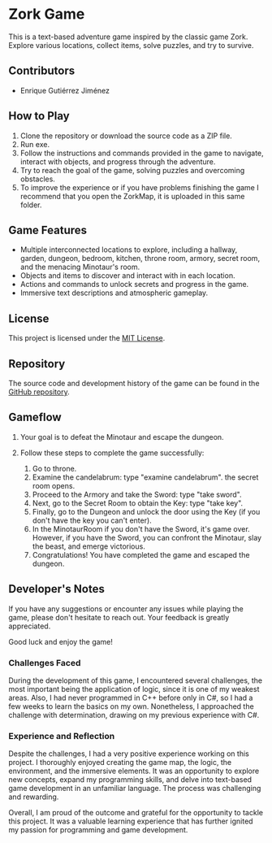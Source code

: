 # Zork Game

This is a text-based adventure game inspired by the classic game Zork. Explore various locations, collect items, solve puzzles, and try to survive.

## Contributors

- Enrique Gutiérrez Jiménez

## How to Play

1. Clone the repository or download the source code as a ZIP file.
2. Run exe.
3. Follow the instructions and commands provided in the game to navigate, interact with objects, and progress through the adventure.
4. Try to reach the goal of the game, solving puzzles and overcoming obstacles.
5. To improve the experience or if you have problems finishing the game I recommend that you open the ZorkMap, it is uploaded in this same folder.

## Game Features

- Multiple interconnected locations to explore, including a hallway, garden, dungeon, bedroom, kitchen, throne room, armory, secret room, and the menacing Minotaur's room.
- Objects and items to discover and interact with in each location.
- Actions and commands to unlock secrets and progress in the game.
- Immersive text descriptions and atmospheric gameplay.

## License

This project is licensed under the [MIT License](LICENSE).

## Repository

The source code and development history of the game can be found in the [GitHub repository](https://github.com/EnriqueGuJi/zork-game).

## Gameflow

1. Your goal is to defeat the Minotaur and escape the dungeon.
2. Follow these steps to complete the game successfully:

   1. Go to throne.
   2. Examine the candelabrum: type "examine candelabrum". the secret room opens.
   3. Proceed to the Armory and take the Sword: type "take sword".
   4. Next, go to the Secret Room to obtain the Key: type "take key".
   5. Finally, go to the Dungeon and unlock the door using the Key (if you don't have the key you can't enter).
   6. In the MinotaurRoom if you don't have the Sword, it's game over. However, if you have the Sword, you can confront the Minotaur, slay the beast, and emerge victorious.
   7. Congratulations! You have completed the game and escaped the dungeon.

## Developer's Notes

If you have any suggestions or encounter any issues while playing the game, please don't hesitate to reach out. Your feedback is greatly appreciated.

Good luck and enjoy the game!

### Challenges Faced

During the development of this game, I encountered several challenges, the most important being the application of logic, since it is one of my weakest areas. Also, I had never programmed in C++ before only in C#, so I had a few weeks to learn the basics on my own. Nonetheless, I approached the challenge with determination, drawing on my previous experience with C#.

### Experience and Reflection

Despite the challenges, I had a very positive experience working on this project. I thoroughly enjoyed creating the game map, the logic, the environment, and the immersive elements. It was an opportunity to explore new concepts, expand my programming skills, and delve into text-based game development in an unfamiliar language. The process was challenging and rewarding.

Overall, I am proud of the outcome and grateful for the opportunity to tackle this project. It was a valuable learning experience that has further ignited my passion for programming and game development.
